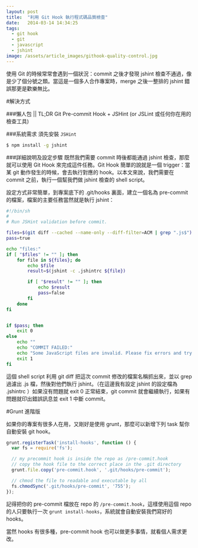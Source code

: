 ```yaml
---
layout: post
title:  "利用 Git Hook 執行程式碼品質檢查"
date:   2014-03-14 14:34:25
tags: 
  - git hook
  - git
  - javascript
  - jshint
image: /assets/article_images/githook-quality-control.jpg
---
```


使用 Git 的時候常常會遇到一個狀況：commit 之後才發現 jshint 檢查不通過，像是少了個分號之類。當這是一個多人合作專案時，merge 之後一整排的 jshint 錯誤那更是歡樂無比。

#解決方式

###懶人包 || TL;DR
Git Pre-commit Hook + JSHint (or JSLint 或任何你在用的檢查工具)

###系統需求
須先安裝 `JSHint`

```bash
$ npm install -g jshint
```

###詳細說明及設定步驟
既然我們需要 commit 時後都能通過 jshint 檢查，那麼就可以使用 Git Hook 來完成這件任務。Git Hook 簡單的說就是一個 trigger：當某 git 動作發生的時候，會去執行對應的 hook。以本文來說，我們需要在 commit 之前，執行一個幫我們做 jshint 檢查的 shell script。

設定方式非常簡單，到專案底下的 .git/hooks 裏面，建立一個名為 pre-commit 的檔案，檔案的主要任務當然就是執行 jshint：

```bash
#!/bin/sh
#
# Run JSHint validation before commit.

files=$(git diff --cached --name-only --diff-filter=ACM | grep ".js$")
pass=true

echo "files:"
if [ "$files" != "" ]; then
    for file in ${files}; do
        echo $file
        result=$(jshint -c .jshintrc ${file})

        if [ "$result" != "" ]; then
            echo $result
            pass=false
        fi
    done
fi


if $pass; then
    exit 0
else
    echo ""
    echo "COMMIT FAILED:"
    echo "Some JavaScript files are invalid. Please fix errors and try committing again."
    exit 1
fi
```

這個 shell script 利用 git diff 把這次 commit 修改的檔案名稱抓出來，並以 grep 過濾出 .js 檔，然後對他們執行 jshint。（在這邊我有設定 jshint 的設定檔為 .jshintrc ）如果沒有問題就 exit 0 正常結束，git commit 就會繼續執行，如果有問題就印出錯誤訊息並 exit 1 中斷 commit。


#Grunt 進階版

如果你的專案有很多人在用，又剛好是使用 grunt，那麼可以新增下列 task 幫你自動安裝 git hook。

```javascript
grunt.registerTask('install-hooks', function () {
  var fs = require('fs');

  // my precommit hook is inside the repo as /pre-commit.hook
  // copy the hook file to the correct place in the .git directory
  grunt.file.copy('pre-commit.hook', '.git/hooks/pre-commit');

  // chmod the file to readable and executable by all
  fs.chmodSync('.git/hooks/pre-commit', '755');
});
```
記得把你的 pre-commit 檔放在 repo 的 `/pre-commit.hook`，這樣使用這個 repo 的人只要執行一次 `grunt install-hooks`，系統就會自動安裝我們寫好的 hooks。

當然 hooks 有很多種，pre-commit hook 也可以做更多事情，就看個人需求更改。